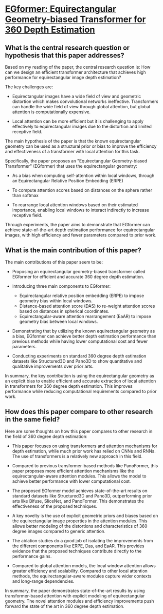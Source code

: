 # [EGformer: Equirectangular Geometry-biased Transformer for 360 Depth   Estimation](https://arxiv.org/abs/2304.07803)

## What is the central research question or hypothesis that this paper addresses?

 Based on my reading of the paper, the central research question is: How can we design an efficient transformer architecture that achieves high performance for equirectangular image depth estimation? 

The key challenges are:

- Equirectangular images have a wide field of view and geometric distortion which makes convolutional networks ineffective. Transformers can handle the wide field of view through global attention, but global attention is computationally expensive.

- Local attention can be more efficient but it is challenging to apply effectively to equirectangular images due to the distortion and limited receptive field.

The main hypothesis of the paper is that the known equirectangular geometry can be used as a structural prior or bias to improve the efficiency and effectiveness of a transformer with local attention for this task.

Specifically, the paper proposes an "Equirectangular Geometry-biased Transformer" (EGformer) that uses the equirectangular geometry:

- As a bias when computing self-attention within local windows, through an Equirectangular Relative Position Embedding (ERPE)

- To compute attention scores based on distances on the sphere rather than softmax

- To rearrange local attention windows based on their estimated importance, enabling local windows to interact indirectly to increase receptive field.

Through experiments, the paper aims to demonstrate that EGformer can achieve state-of-the-art depth estimation performance for equirectangular images, with high efficiency and fewer parameters compared to prior work.


## What is the main contribution of this paper?

 The main contributions of this paper seem to be:

- Proposing an equirectangular geometry-biased transformer called EGformer for efficient and accurate 360 degree depth estimation. 

- Introducing three main components to EGformer:
   - Equirectangular relative position embedding (ERPE) to impose geometry bias within local windows.
   - Distance-based attention score (DAS) to re-weight attention scores based on distances in spherical coordinates.
   - Equirectangular-aware attention rearrangement (EaAR) to impose geometry bias between local windows.

- Demonstrating that by utilizing the known equirectangular geometry as a bias, EGformer can achieve better depth estimation performance than previous methods while having lower computational cost and fewer parameters. 

- Conducting experiments on standard 360 degree depth estimation datasets like Structured3D and Pano3D to show quantitative and qualitative improvements over prior arts.

In summary, the key contribution is using the equirectangular geometry as an explicit bias to enable efficient and accurate extraction of local attention in transformers for 360 degree depth estimation. This improves performance while reducing computational requirements compared to prior work.


## How does this paper compare to other research in the same field?

 Here are some thoughts on how this paper compares to other research in the field of 360 degree depth estimation:

- This paper focuses on using transformers and attention mechanisms for depth estimation, while much prior work has relied on CNNs and RNNs. The use of transformers is a relatively new approach in this field. 

- Compared to previous transformer-based methods like PanoFormer, this paper proposes more efficient attention mechanisms like the equirectangular-aware attention modules. This allows the model to achieve better performance with lower computational cost.

- The proposed EGformer model achieves state-of-the-art results on standard datasets like Structured3D and Pano3D, outperforming prior arts like Bifuse, SliceNet, and PanoFormer. This demonstrates the effectiveness of the proposed techniques.

- A key novelty is the use of explicit geometric priors and biases based on the equirectangular image properties in the attention modules. This allows better modeling of the distortions and characteristics of 360 degree images compared to generic attention.

- The ablation studies do a good job of isolating the improvements from the different components like ERPE, Das, and EaAR. This provides evidence that the proposed techniques contribute directly to the performance gains.

- Compared to global attention models, the local window attention allows greater efficiency and scalability. Compared to other local attention methods, the equirectangular-aware modules capture wider contexts and long-range dependencies.

In summary, the paper demonstrates state-of-the-art results by using transformer-based attention with explicit modeling of equirectangular geometry. The novel attention modules and efficiency improvements push forward the state of the art in 360 degree depth estimation.
